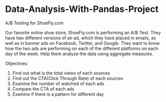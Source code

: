 # Data-Analysis-With-Pandas-Project
A/B Testing for ShoeFly.com

Our favorite online shoe store, ShoeFly.com is performing an A/B Test. They have two different versions of an ad, which they have placed in emails, as well as in banner ads on Facebook, Twitter, and Google. They want to know how the two ads are performing on each of the different platforms on each day of the week. Help them analyze the data using aggregate measures.

Objectives:
1. Find out what is the total views of each sources
2. Find out the CTA(Click Through Rate) of each sources
3. Examine the number of watched of each ads
4. Compare the CTA of each ads
5. Examine if there is a pattern for different day
